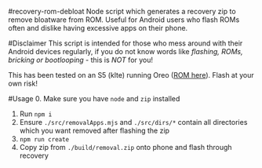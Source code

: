 #recovery-rom-debloat
Node script which generates a recovery zip to remove bloatware from ROM. Useful for Android users who flash ROMs often and dislike having excessive apps on their phone.

#Disclaimer
This script is intended for those who mess around with their Android devices regularly, if you do not know words like _flashing, ROMs, bricking or bootlooping_ - this is *NOT* for you!

This has been tested on an S5 (klte) running Oreo ([ROM here](https://forum.xda-developers.com/galaxy-s5/unified-development/rom-resurrection-remix-os-6-0-0-t3762443)). Flash at your own risk!

#Usage
0. Make sure you have `node` and `zip` installed
1. Run `npm i`
2. Ensure `./src/removalApps.mjs` and `./src/dirs/*` contain all directories which you want removed after flashing the zip
3. `npm run create`
4. Copy zip from `./build/removal.zip` onto phone and flash through recovery
